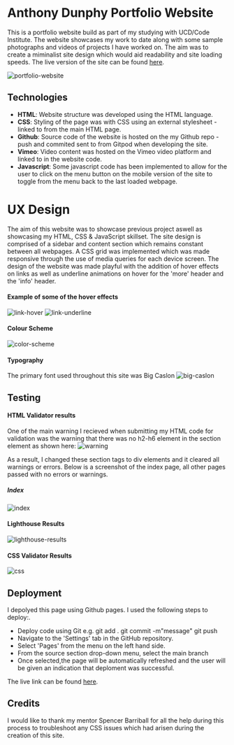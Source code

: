 # Anthony Dunphy Portfolio Website
This is a portfolio website build as part of my studying with UCD/Code Institute. The website showcases my work to date along with some sample photographs and videos of projects I have worked on. The aim was to create a miminalist site design which would aid readability and site loading speeds. The live version of the site can be found [here](https://anthonyfdunphy.github.io/portfolio-website/).

![portfolio-website](https://i.imgur.com/JCdRPV3.png)

## Technologies

- **HTML**: Website structure was developed using the HTML language.
- **CSS**: Styling of the page was with CSS using an external stylesheet - linked to from the main HTML page.
- **Github**: Source code of the website is hosted on the my Github repo - push and commited sent to from Gitpod when developing the site.
- **Vimeo**: Video content was hosted on the Vimeo video platform and linked to in the website code.
- **Javascript**: Some javascript code has been implemented to allow for the user to click on the menu button on the mobile version of the site to toggle from the menu back to the last loaded webpage.

# UX Design

The aim of this website was to showcase previous project aswell as showcasing my HTML, CSS & JavaScript skillset. The site design is comprised of a sidebar and content section which remains constant between all webpages. A CSS grid was implemented which was made responsive through the use of media queries for each device screen. The design of the website was made playful with the addition of hover effects on links as well as underline animations on hover for the 'more' header and the 'info' header.

#### Example of some of the hover effects

![link-hover](https://i.imgur.com/tFORdqT.gif)
![link-underline](https://i.imgur.com/VRTxt69.gif)

#### Colour Scheme

![color-scheme](https://i.imgur.com/woJOqYV.png)

#### Typography
The primary font used throughout this site was Big Caslon
![big-caslon](https://media.fontsgeek.com/generated/b/i/bigcaslon-regular-sample.png)

## Testing

#### HTML Validator results
One of the main warning I recieved when submitting my HTML code for validation was the warning that there was no h2-h6 element in the section element as shown here:
![warning](https://i.imgur.com/KJLeSBW.png)

As a result, I changed these section tags to div elements and it cleared all warnings or errors. Below is a screenshot of the index page, all other pages passed with no errors or warnings.
##### Index
![index](https://i.imgur.com/3mQX6GK.png)


#### Lighthouse Results
![lighthouse-results](https://i.imgur.com/L7QBxbh.png)

#### CSS Validator Results
![css](https://i.imgur.com/UUDvKmg.png)

## Deployment
I depolyed this page using Github pages. I used the following steps to deploy:.

- Deploy code using Git e.g. git add . git commit -m"message" git push
- Navigate to the 'Settings' tab in the GitHub repository.
- Select 'Pages' from the menu on the left hand side.
- From the source section drop-down menu, select the main branch
- Once selected,the page will be automatically refreshed and the user will be given an indication that deploment was successful.

The live link can be found [here](https://anthonyfdunphy.github.io/portfolio-website/).

## Credits
I would like to thank my mentor Spencer Barriball for all the help during this process to troubleshoot any CSS issues which had arisen during the creation of this site.
